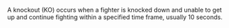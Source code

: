 A knockout (KO) occurs when a fighter is knocked down and unable to get up and continue fighting within a specified time frame, usually 10 seconds.
